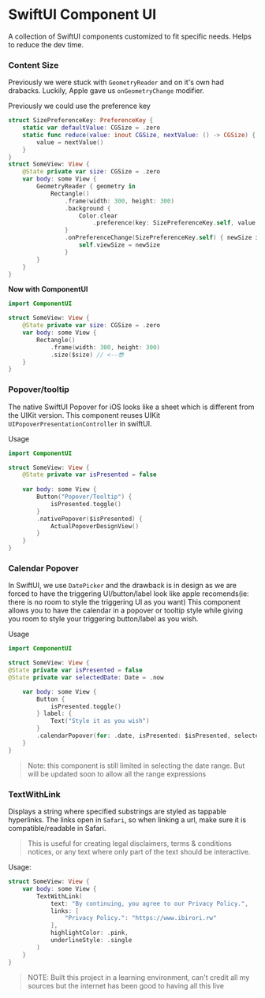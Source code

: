 # SwiftUI Component UI

A collection of SwiftUI components customized to fit specific needs. Helps to reduce the dev time.

### Content Size

Previously we were stuck with `GeometryReader` and on it's own had drabacks. Luckily, Apple gave us `onGeometryChange` modifier.

Previously we could use the preference key
```swift
struct SizePreferenceKey: PreferenceKey {
    static var defaultValue: CGSize = .zero
    static func reduce(value: inout CGSize, nextValue: () -> CGSize) {
        value = nextValue()
    }
}
struct SomeView: View {
    @State private var size: CGSize = .zero
    var body: some View {
        GeometryReader { geometry in
            Rectangle()
                .frame(width: 300, height: 300)
                .background {
                    Color.clear
                        .preference(key: SizePreferenceKey.self, value: geometry.size)
                }
                .onPreferenceChange(SizePreferenceKey.self) { newSize in
                    self.viewSize = newSize
                }
        }
    }
}
```

**Now with ComponentUI**

```swift
import ComponentUI

struct SomeView: View {
    @State private var size: CGSize = .zero
    var body: some View {
        Rectangle()
            .frame(width: 300, height: 300)
            .size($size) // <--😎
    }
}
```

### Popover/tooltip

The native SwiftUI Popover for iOS looks like a sheet which is different from the UIKit version.
This component reuses UIKit `UIPopoverPresentationController` in swiftUI.

Usage
```swift
import ComponentUI

struct SomeView: View {
	@State private var isPresented = false
	
	var body: some View {
		Button("Popover/Tooltip") {
			isPresented.toggle()
		}
		.nativePopover($isPresented) {
			ActualPopoverDesignView()
		}
	}
}
```

### Calendar Popover

In SwiftUI, we use `DatePicker` and the drawback is in design as we are forced to have the triggering UI/button/label look like apple recomends(ie: there is no room to style the triggering UI as you want)
This component allows you to have the calendar in a popover or tooltip style while giving you room to style your triggering button/label as you wish.

Usage
```swift
import ComponentUI

struct SomeView: View {
@State private var isPresented = false
@State private var selectedDate: Date = .now

	var body: some View {
		Button {
			isPresented.toggle()
		} label: {
			Text("Style it as you wish")
		}
		.calendarPopover(for: .date, isPresented: $isPresented, selected: $selectedDate)
	}
}
```
> Note: this component is still limited in selecting the date range. But will be updated soon to allow all the range expressions

### TextWithLink

Displays a string where specified substrings are styled as tappable hyperlinks. The links open in `Safari`, so when linking a url, make sure it is compatible/readable in Safari.

> This is useful for creating legal disclaimers, terms & conditions notices, or any text where only part of the text should be interactive.

Usage:
```swift
struct SomeView: View {
	var body: some View {
		TextWithLink(
			text: "By continuing, you agree to our Privacy Policy.",
			links: [
				"Privacy Policy.": "https://www.ibirori.rw"
			],
			highlightColor: .pink,
			underlineStyle: .single
		)
	}
}
```

> NOTE:
> Built this project in a learning environment, can't credit all my sources but the internet has been good to having all this live

